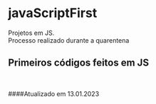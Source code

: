 # javaScriptFirst

Projetos em JS.     
Processo realizado durante a quarentena           
   
## Primeiros códigos feitos em JS        
<br> 

####Atualizado em 13.01.2023
